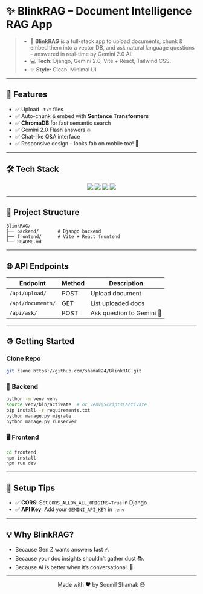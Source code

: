 # ✨ **BlinkRAG – Document Intelligence RAG App**

> - 🧠 **BlinkRAG** is a full-stack app to upload documents, chunk & embed them into a vector DB, and ask natural language questions – answered in real-time by Gemini 2.0 AI.
> - 💻 **Tech:** Django, Gemini 2.0, Vite + React, Tailwind CSS.
> - ✨ **Style:** Clean. Minimal UI

---

## 🚀 **Features**

- ✅ Upload `.txt` files
- ✅ Auto-chunk & embed with **Sentence Transformers**
- ✅ **ChromaDB** for fast semantic search
- ✅ Gemini 2.0 Flash answers 🔥
- ✅ Chat-like Q\&A interface
- ✅ Responsive design – looks fab on mobile too! 📱

---

## 🛠️ **Tech Stack**

<p align="center">
  <img src="https://img.shields.io/badge/Django-092E20?style=for-the-badge&logo=django&logoColor=white" />
  <img src="https://img.shields.io/badge/Gemini-4285F4?style=for-the-badge&logo=google&logoColor=white" />
  <img src="https://img.shields.io/badge/React-61DAFB?style=for-the-badge&logo=react&logoColor=black" />
  <img src="https://img.shields.io/badge/Tailwind-06B6D4?style=for-the-badge&logo=tailwind-css&logoColor=white" />
</p>

---

## 📂 **Project Structure**

```
BlinkRAG/
├── backend/       # Django backend
├── frontend/      # Vite + React frontend
└── README.md
```

---

## 🌐 **API Endpoints**

| Endpoint          | Method | Description               |
| ----------------- | ------ | ------------------------- |
| `/api/upload/`    | POST   | Upload document           |
| `/api/documents/` | GET    | List uploaded docs        |
| `/api/ask/`       | POST   | Ask question to Gemini 🤖 |

---

## ⚙️ **Getting Started**

### **Clone Repo**
```bash
git clone https://github.com/shamak24/BlinkRAG.git
```

### 🔧 **Backend**

```bash
python -m venv venv
source venv/bin/activate  # or venv\Scripts\activate
pip install -r requirements.txt
python manage.py migrate
python manage.py runserver
```

### 🖥️ **Frontend**

```bash
cd frontend
npm install
npm run dev
```

---

## 🔑 **Setup Tips**

- ✅ **CORS**: Set `CORS_ALLOW_ALL_ORIGINS=True` in Django
- ✅ **API Key**: Add your `GEMINI_API_KEY` in `.env`

---

## 💡 **Why BlinkRAG?**

- Because Gen Z wants answers fast ⚡.
- Because your doc insights shouldn’t gather dust 📚.
- Because AI is better when it’s conversational. 🎤

---
<p align="center">Made with ❤️ by Soumil Shamak 😎</p>
